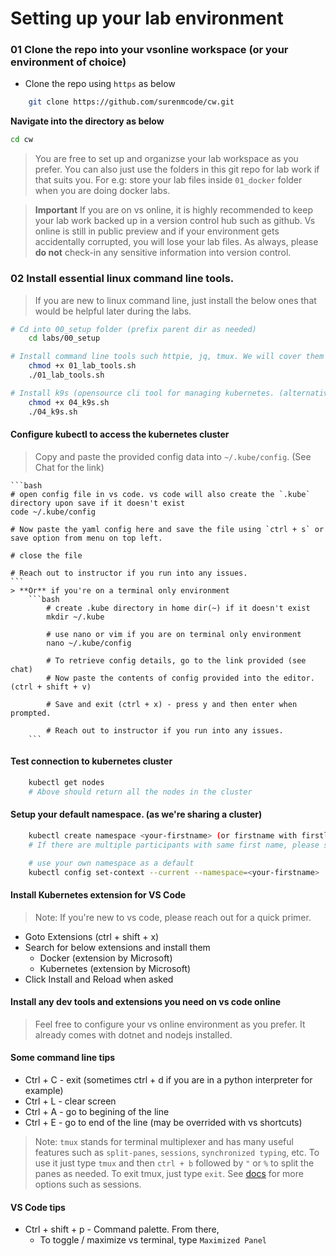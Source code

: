 # Setting up your lab environment

### 01 Clone the repo into your vsonline workspace (or your environment of choice)

* Clone the repo using `https` as below

```bash
    git clone https://github.com/surenmcode/cw.git
```

**Navigate into the directory as below**
```bash
cd cw
```

> You are free to set up and organizse your lab workspace as you prefer. You can also just use the folders in this git repo for lab work if that suits you. For e.g: store your lab files inside `01_docker` folder when you are doing docker labs. 

> **Important** If you are on vs online, it is highly recommended to keep your lab work backed up in a version control hub such as github. Vs online is still in public preview and if your environment gets accidentally corrupted, you will lose your lab files. As always, please **do not** check-in any sensitive information into version control.

### 02 Install essential linux command line tools. 

> If you are new to linux command line, just install the below ones that would be helpful later during the labs.

```bash
# Cd into 00_setup folder (prefix parent dir as needed)
    cd labs/00_setup
```

```bash
# Install command line tools such httpie, jq, tmux. We will cover them later during demos.
    chmod +x 01_lab_tools.sh
    ./01_lab_tools.sh
```

```bash
# Install k9s (opensource cli tool for managing kubernetes. (alternative to web dashboard))
    chmod +x 04_k9s.sh
    ./04_k9s.sh
```


#### Configure kubectl to access the kubernetes cluster

> Copy and paste the provided config data into `~/.kube/config`. (See Chat for the link)

    ```bash  
    # open config file in vs code. vs code will also create the `.kube` directory upon save if it doesn't exist 
    code ~/.kube/config
    
    # Now paste the yaml config here and save the file using `ctrl + s` or save option from menu on top left.
    
    # close the file 
    
    # Reach out to instructor if you run into any issues.
    ```
    > **Or** if you're on a terminal only environment
        ```bash
            # create .kube directory in home dir(~) if it doesn't exist
            mkdir ~/.kube

            # use nano or vim if you are on terminal only environment 
            nano ~/.kube/config 

            # To retrieve config details, go to the link provided (see chat)
            # Now paste the contents of config provided into the editor. (ctrl + shift + v)     

            # Save and exit (ctrl + x) - press y and then enter when prompted.

            # Reach out to instructor if you run into any issues.    
        ```

#### Test connection to kubernetes cluster

```bash
    kubectl get nodes
    # Above should return all the nodes in the cluster
```

#### Setup your default namespace. (as we're sharing a cluster)

```bash
    kubectl create namespace <your-firstname> (or firstname with firstletter of your surname)
    # If there are multiple participants with same first name, please suffix with a number or the first letter of your surname.

    # use your own namespace as a default 
    kubectl config set-context --current --namespace=<your-firstname>
```

#### Install Kubernetes extension for VS Code

> Note: If you're new to vs code, please reach out for a quick primer.

* Goto Extensions (ctrl + shift + x)
* Search for below extensions and install them
    * Docker (extension by Microsoft)
    * Kubernetes (extension by Microsoft)       
* Click Install and Reload when asked

#### Install any dev tools and extensions you need on vs code online

> Feel free to configure your vs online environment as you prefer. It already comes with dotnet and nodejs installed. 

#### Some command line tips

* Ctrl + C - exit (sometimes ctrl + d if you are in a python interpreter for example)
* Ctrl + L - clear screen
* Ctrl + A - go to begining of the line
* Ctrl + E - go to end of the line (may be overrided with vs shortcuts)

>Note: `tmux` stands for terminal multiplexer and has many useful features such as `split-panes`,  `sessions`, `synchronized typing`,  etc. To use it just type `tmux` and then `ctrl + b` followed by `"` or `%` to split the panes as needed. To exit tmux, just type `exit`. See [docs](https://tmuxcheatsheet.com/) for more options such as sessions. 

#### VS Code tips

* Ctrl + shift + p - Command palette. From there,
    * To toggle / maximize vs terminal, type `Maximized Panel` 

